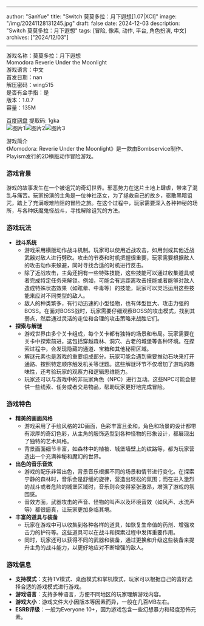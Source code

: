 
---
author: "SanYue"
title: "Switch 莫莫多拉：月下遐想[1.07|XCI]"
image: "/img/20241128131245.jpg"
draft: false
date: 2024-12-03
description: "Switch 莫莫多拉：月下遐想"
tags: [冒险, 像素, 动作, 平台, 角色扮演, 中文]
archives: ["2024/12/03"]

---

游戏名称：莫莫多拉：月下遐想   
Momodora Reverie Under the Moonlight    
游戏语言：中文  
首发日期：nan  
解压密码：wing515  
是否有金手指：是  
版本：1.0.7   
容量：135M

[百度网盘](https://pan.baidu.com/s/1rOni01WmtbkL8Sk7poREXg) 提取码: 1gka  
![图片1](/img/78d212.jpg)![图片2](/img/a66a81.jpg)![图片3](/img/17bc96.jpg)  

游戏简介  
《Momodora: Reverie Under the Moonlight》是一款由Bombservice制作、Playism发行的2D横版动作冒险游戏。

### 游戏背景
游戏的故事发生在一个被诅咒的奇幻世界。邪恶势力在这片土地上肆虐，带来了混乱与痛苦。玩家扮演的主角是一位神社巫女，为了拯救自己的故乡，驱散黑暗诅咒，踏上了充满艰难险阻的冒险之旅。在这个过程中，玩家需要深入各种神秘的场所，与各种妖魔鬼怪战斗，寻找解除诅咒的方法。

### 游戏玩法
- **战斗系统**
    - 游戏采用横版动作战斗机制。玩家可以使用近战攻击，如用剑或其他近战武器对敌人进行劈砍。攻击的节奏和时机把握很重要，玩家需要根据敌人的攻击动作来躲避，同时寻找合适的时机进行反击。
    - 除了近战攻击，主角还拥有一些特殊技能，这些技能可以通过收集道具或者完成特定任务来解锁。例如，可能会有远距离攻击技能或者能够对敌人造成特殊状态效果（如眩晕、中毒等）的技能，玩家可以灵活运用这些技能来应对不同类型的敌人。
    - 敌人的种类繁多，有行动迅速的小型怪物，也有体型巨大、攻击力强的BOSS。在面对BOSS战时，玩家需要仔细观察BOSS的攻击模式，找到其弱点，然后通过灵活的走位和合理的攻击策略来战胜它们。
- **探索与解谜**
    - 游戏世界由多个关卡组成，每个关卡都有独特的场景和布局。玩家需要在关卡中探索前进，这包括穿越森林、洞穴、古老的城堡等各种环境。在探索过程中，会发现隐藏的通道、宝箱和其他秘密区域。
    - 解谜元素也是游戏的重要组成部分。玩家可能会遇到需要推动石块来打开通路、按照特定顺序触发机关等谜题。这些解谜环节不仅增加了游戏的趣味性，还考验玩家的观察力和逻辑思维能力。
    - 玩家还可以与游戏中的非玩家角色（NPC）进行互动。这些NPC可能会提供一些线索、任务或者交易物品，帮助玩家更好地完成冒险。

### 游戏特色
- **精美的画面风格**
    - 游戏采用了手绘风格的2D画面，色彩丰富且柔和。角色和场景的设计都带有浓厚的奇幻色彩，从主角的服饰造型到各种怪物的形象设计，都展现出了独特的艺术风格。
    - 背景画面细节丰富，如森林中的植被、城堡墙壁上的纹路等，都为玩家营造出一个充满神秘和魔幻的世界。
- **出色的音乐音效**
    - 游戏的配乐非常出色，背景音乐根据不同的场景和情节进行变化。在探索宁静的森林时，音乐会是舒缓的旋律，营造出轻松的氛围；而在进入激烈的战斗或者危险的城堡区域时，音乐则会变得紧张激昂，增强了游戏的氛围感。
    - 音效方面，武器攻击的声音、怪物的叫声以及环境音效（如风声、水流声等）都很逼真，让玩家更加身临其境。
- **丰富的道具与装备**
    - 玩家在游戏中可以收集到各种各样的道具，如恢复生命值的药剂、增强攻击力的护符等。这些道具可以在战斗和探索过程中发挥重要作用。
    - 同时，玩家还可以获得不同的武器和装备，通过更换和升级这些装备来提升主角的战斗能力，以更好地应对不断增强的敌人。

### 游戏信息
- **支持模式**：支持TV模式、桌面模式和掌机模式，玩家可以根据自己的喜好选择合适的游戏模式进行游戏。
- **游戏语言**：支持多种语言，方便不同地区的玩家理解游戏内容。
- **游戏大小**：游戏文件大小因版本等因素而异，一般在几百MB左右。
- **ESRB评级**：一般为Everyone 10+，因为游戏包含一些幻想暴力和轻度恐怖元素。
